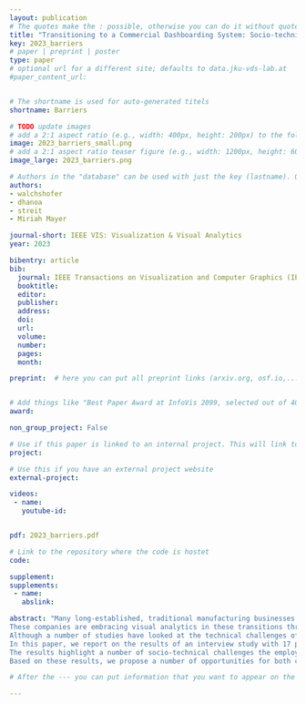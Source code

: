 ```yaml
---
layout: publication
# The quotes make the : possible, otherwise you can do it without quotes
title: "Transitioning to a Commercial Dashboarding System: Socio-technical Observations and Opportunities"
key: 2023_barriers
# paper | preprint | poster
type: paper
# optional url for a different site; defaults to data.jku-vds-lab.at
#paper_content_url: 


# The shortname is used for auto-generated titels
shortname: Barriers

# TODO update images
# add a 2:1 aspect ratio (e.g., width: 400px, height: 200px) to the folder /assets/images/papers/
image: 2023_barriers_small.png
# add a 2:1 aspect ratio teaser figure (e.g., width: 1200px, height: 600px) to the folder /assets/images/papers/
image_large: 2023_barriers.png

# Authors in the "database" can be used with just the key (lastname). Others can be written properly.
authors:
- walchshofer
- dhanoa
- streit
- Miriah Mayer

journal-short: IEEE VIS: Visualization & Visual Analytics
year: 2023

bibentry: article
bib:
  journal: IEEE Transactions on Visualization and Computer Graphics (IEEE VIS '23, to appear)
  booktitle: 
  editor: 
  publisher: 
  address: 
  doi:  
  url:
  volume: 
  number: 
  pages: 
  month:

preprint:  # here you can put all preprint links (arxiv.org, osf.io,...)


# Add things like "Best Paper Award at InfoVis 2099, selected out of 4000 submissions"
award:

non_group_project: False

# Use if this paper is linked to an internal project. This will link to the project site
project: 

# Use this if you have an external project website
external-project:

videos:
 - name:
   youtube-id:


pdf: 2023_barriers.pdf

# Link to the repository where the code is hostet
code:

supplement:
supplements:
 - name:
   abslink:

abstract: "Many long-established, traditional manufacturing businesses are becoming more digital and data-driven to improve their production. 
These companies are embracing visual analytics in these transitions through their adoption of commercial dashboarding systems.
Although a number of studies have looked at the technical challenges of adopting these systems, very few have focused on the socio-technical issues that arise. 
In this paper, we report on the results of an interview study with 17 participants working in a range of roles at a long-established, traditional manufacturing company as they adopted Microsoft Power BI.
The results highlight a number of socio-technical challenges the employees faced, including difficulties in training, using and creating dashboards, and transitioning to a modern digital company.
Based on these results, we propose a number of opportunities for both companies and visualization researchers to improve these difficult transitions, as well as opportunities for rethinking how we design dashboarding systems for real-world use."

# After the --- you can put information that you want to appear on the website using markdown formatting or HTML. A good example are acknowledgements, extra references, an erratum, etc.

---
```

